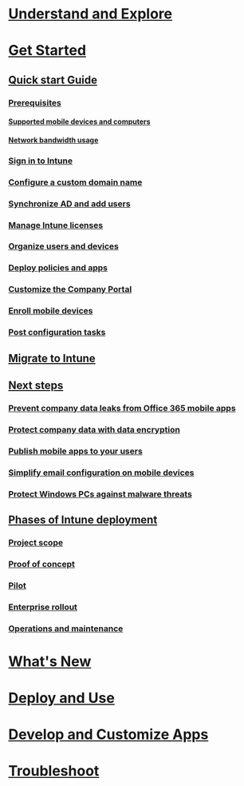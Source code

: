 # [Understand and Explore](/intune/understand-explore/introduction-to-microsoft-intune)
# [Get Started](get-started.md)
## [Quick start Guide](start-with-a-paid-subscription-to-microsoft-intune.md)
### [Prerequisites](what-to-know-before-you-start-microsoft-intune.md)
#### [Supported mobile devices and computers](supported-mobile-devices-and-computers.md)
#### [Network bandwidth usage](network-bandwidth-use.md)
### [Sign in to Intune](start-with-a-paid-subscription-to-microsoft-intune-step-1.md)
### [Configure a custom domain name](start-with-a-paid-subscription-to-microsoft-intune-step-2.md)
### [Synchronize AD and add users](start-with-a-paid-subscription-to-microsoft-intune-step-3.md)
### [Manage Intune licenses](start-with-a-paid-subscription-to-microsoft-intune-step-4.md)
### [Organize users and devices](start-with-a-paid-subscription-to-microsoft-intune-step-5.md)
### [Deploy policies and apps](start-with-a-paid-subscription-to-microsoft-intune-step-6.md)
### [Customize the Company Portal](start-with-a-paid-subscription-to-microsoft-intune-step-7.md)
### [Enroll mobile devices](start-with-a-paid-subscription-to-microsoft-intune-step-8.md)
### [Post configuration tasks](post-configuration-tasks.md)
## [Migrate to Intune](migrate-to-intune.md)
## [Next steps](prevent-company-data-leaks-from-Office-365-mobile-apps.md)
### [Prevent company data leaks from Office 365 mobile apps](prevent-company-data-leaks-from-Office-365-mobile-apps.md)
### [Protect company data with data encryption](protect-data-encryption.md)
### [Publish mobile apps to your users](publish-mobile-apps-to-users.md)
### [Simplify email configuration on mobile devices](simplify-email-configuration-on-mobile-devices.md)
### [Protect Windows PCs against malware threats](protect-pcs-against-malware-threats.md)
## [Phases of Intune deployment](rollout-phases-for-microsoft-intune-deployment.md)
### [Project scope](project-scope.md)
### [Proof of concept](proof-of-concept.md)
### [Pilot](pilot.md)
### [Enterprise rollout](enterprise-rollout.md)
### [Operations and maintenance](operations-and-maintenance.md)
# [What's New](/intune/whats-new/whats-new-in-microsoft-intune)
# [Deploy and Use](/intune/deploy-use/overview-of-device-and-app-lifecycles-in-microsoft-intune)
# [Develop and Customize Apps](/intune/develop/intune-app-sdk)
# [Troubleshoot](/intune/troubleshoot/general-troubleshooting-tips-for-microsoft-intune)

